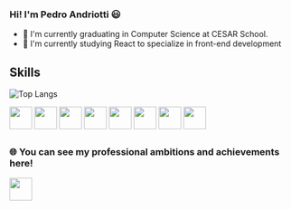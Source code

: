 ### Hi! I'm Pedro Andriotti 😃

- 🌱 I'm currently graduating in Computer Science at CESAR School.
- 📱  I'm currently studying React to specialize in front-end development


## Skills

![Top Langs](https://github-readme-stats.vercel.app/api/top-langs/?username=pedroandriottii&hide_progress=false)

<div>
  <img align="center" height="40" weight="50" src="https://cdn.jsdelivr.net/gh/devicons/devicon@latest/icons/react/react-original-wordmark.svg" />
  <img align="center" height="40" weight="50" src="https://cdn.jsdelivr.net/gh/devicons/devicon@latest/icons/nextjs/nextjs-original-wordmark.svg" />
  <img align="center" height="40" weight="50" src="https://cdn.jsdelivr.net/gh/devicons/devicon/icons/flutter/flutter-original.svg" />
  <img align="center" height="40" weight="50" src="https://cdn.jsdelivr.net/gh/devicons/devicon/icons/python/python-original.svg" />
  <img align="center" height="40" weight="50" src="https://cdn.jsdelivr.net/gh/devicons/devicon/icons/django/django-plain.svg" />
  <img align="center" height="40" weight="50" src="https://cdn.jsdelivr.net/gh/devicons/devicon/icons/html5/html5-original.svg" />
  <img align="center" height="40" weight="50" src="https://cdn.jsdelivr.net/gh/devicons/devicon/icons/css3/css3-original.svg" />
  <img align="center" height="40" weight="50" src="https://cdn.jsdelivr.net/gh/devicons/devicon/icons/java/java-original.svg" />
</div>


##          
### 🌐 You can see my professional ambitions and achievements here!
</div>
  <a href="https://www.linkedin.com/in/pedroandriotti/"><img align="center" height="40" weight="50" src="https://cdn.jsdelivr.net/gh/devicons/devicon/icons/linkedin/linkedin-original.svg" /></a>
<div>

